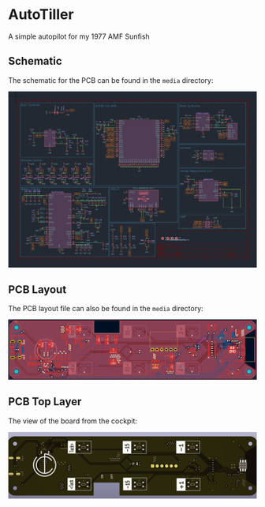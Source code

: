 # AutoTiller
A simple autopilot for my 1977 AMF Sunfish

## Schematic

The schematic for the PCB can be found in the `media` directory:

![PCB Schematic](media/pcb-schematic.png)

## PCB Layout

The PCB layout file can also be found in the `media` directory:

![PCB Layout](media/pcb-layout.png) 

## PCB Top Layer

The view of the board from the cockpit:

![PCB View](media/pcb-view.png) 
